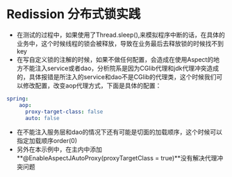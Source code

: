 # Redission 分布式锁实践

* 在测试的过程中，如果使用了Thread.sleep(),来模拟程序中断的话，在具体的业务中，这个时候线程的锁会被释放，导致在业务最后去释放锁的时候找不到key
* 在写自定义锁的注解的时候，如果不做任何配置，会造成在使用Aspect的地方不能注入service或者dao，分析院系是因为CGlib代理和jdk代理冲突造成的，具体报错是所注入的service和dao不是CGlib的代理类，这个时候我们可以修改配置，改变aop代理方式，下面是具体的配置：
~~~yaml
spring:
    aop:
      proxy-target-class: false
      auto: false
~~~
 * 在不能注入服务层和dao的情况下还有可能是切面的加载顺序，这个时候可以指定加载顺序order(0)
 * 另外在本示例中，在主内中添加 **@EnableAspectJAutoProxy(proxyTargetClass = true)**没有解决代理冲突问题